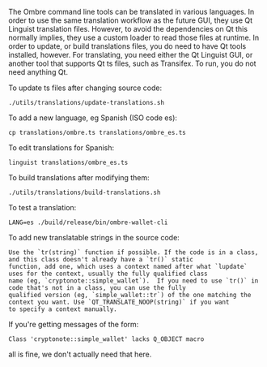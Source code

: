 The Ombre command line tools can be translated in various languages.
In order to use the same translation workflow as the future GUI, they
use Qt Linguist translation files. However, to avoid the dependencies
on Qt this normally implies, they use a custom loader to read those
files at runtime. In order to update, or build translations files, you
do need to have Qt tools installed, however. For translating, you need
either the Qt Linguist GUI, or another tool that supports Qt ts files,
such as Transifex. To run, you do not need anything Qt.

To update ts files after changing source code:

    ./utils/translations/update-translations.sh

To add a new language, eg Spanish (ISO code es):

    cp translations/ombre.ts translations/ombre_es.ts

To edit translations for Spanish:

    linguist translations/ombre_es.ts

To build translations after modifying them:

    ./utils/translations/build-translations.sh

To test a translation:

    LANG=es ./build/release/bin/ombre-wallet-cli

To add new translatable strings in the source code: 

    Use the `tr(string)` function if possible. If the code is in a class, and this class doesn't already have a `tr()` static 
    function, add one, which uses a context named after what `lupdate` uses for the context, usually the fully qualified class 
    name (eg, `cryptonote::simple_wallet`).  If you need to use `tr()` in code that's not in a class, you can use the fully 
    qualified version (eg, `simple_wallet::tr`) of the one matching the context you want. Use `QT_TRANSLATE_NOOP(string)` if you want 
    to specify a context manually.

If you're getting messages of the form:

    Class 'cryptonote::simple_wallet' lacks Q_OBJECT macro

all is fine, we don't actually need that here.
